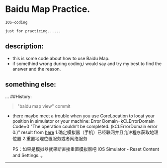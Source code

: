 # Baidu Map Practice.

	IOS-coding 

	just for practicing......

## description:

 - this is some code about how to use Baidu Map.
 - if somethind wrong during coding,i would say and try my best to find the answer and the reason.

## something else:

 ...
##History:

> "baidu map view" commit 
  - there maybe meet a trouble when you use CoreLocation to locat your position  in simulator or your machine:
  	Error Domain=kCLErrorDomain Code=0 "The operation couldn’t be completed. (kCLErrorDomain error 0.)" 
	result from [here](http://blog.csdn.net/zhyl8157121/article/details/40112919)
	1.确定模拟器（手机）已经联网并且允许程序获取地理位置
	2.重置地理位置服务或者网络服务

	PS：如果是模拟器就果断直接重置模拟器吧  IOS Simulator - Reset Content and Settings..。

---


